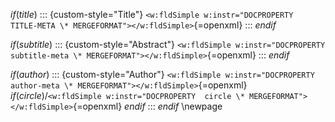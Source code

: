 $if(title)$
::: {custom-style="Title"}
`<w:fldSimple w:instr="DOCPROPERTY  TITLE-META \* MERGEFORMAT"></w:fldSimple>`{=openxml}
:::
$endif$

$if(subtitle)$
::: {custom-style="Abstract"}
`<w:fldSimple w:instr="DOCPROPERTY  subtitle-meta \* MERGEFORMAT"></w:fldSimple>`{=openxml}
:::
$endif$

$if(author)$
::: {custom-style="Author"}
`<w:fldSimple w:instr="DOCPROPERTY  author-meta \* MERGEFORMAT"></w:fldSimple>`{=openxml}
$if(circle)$/`<w:fldSimple w:instr="DOCPROPERTY  circle \* MERGEFORMAT"></w:fldSimple>`{=openxml}
$endif$
:::
$endif$
\newpage
